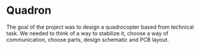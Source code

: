 # Quadron
The goal of the project was to design a quadrocopter based from technical task. We needed to think of a way to stabilize it, choose a way of communication, choose parts, design schematic and PCB layout.
